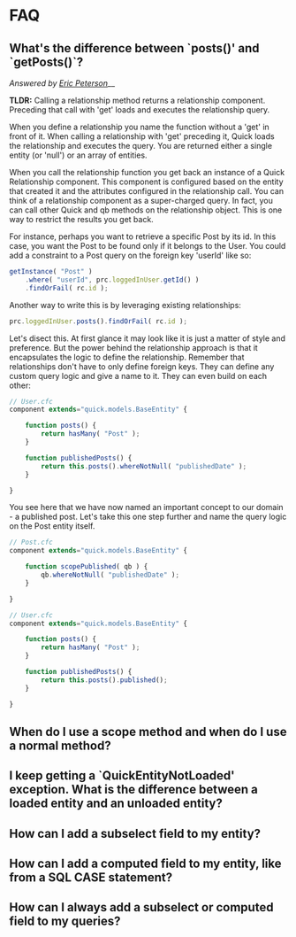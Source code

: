 # FAQ

## What's the difference between \`posts\(\)\' and \`getPosts\(\)\`?

_Answered by_ [_Eric Peterson_](https://github.com/elpete)\_\_


**TLDR:** Calling a relationship method returns a relationship component.  Preceding that call with 'get' loads and executes the relationship query.


When you define a relationship you name the function without a 'get' in front of it.  When calling a relationship with 'get' preceding it, Quick loads the relationship and executes the query.  You are returned either a single entity \(or 'null'\) or an array of entities.

When you call the relationship function you get back an instance of a Quick Relationship component.  This component is configured based on the entity that created it and the attributes configured in the relationship call.  You can think of a relationship component as a super-charged query.  In fact, you can call other Quick and qb methods on the relationship object.  This is one way to restrict the results you get back.

For instance, perhaps you want to retrieve a specific Post by its id.  In this case, you want the Post to be found only if it belongs to the User.  You could add a constraint to a Post query on the foreign key 'userId' like so:

```javascript
getInstance( "Post" )
    .where( "userId", prc.loggedInUser.getId() )
    .findOrFail( rc.id );
```

Another way to write this is by leveraging existing relationships:

```javascript
prc.loggedInUser.posts().findOrFail( rc.id );
```

Let's disect this.  At first glance it may look like it is just a matter of style and preference. But the power behind the relationship approach is that it encapsulates the logic to define the relationship.  Remember that relationships don't have to only define foreign keys.  They can define any custom query logic and give a name to it.  They can even build on each other:

```javascript
// User.cfc
component extends="quick.models.BaseEntity" {

    function posts() {
        return hasMany( "Post" );
    }

    function publishedPosts() {
        return this.posts().whereNotNull( "publishedDate" );
    }

}
```

You see here that we have now named an important concept to our domain - a published post.  Let's take this one step further and name the query logic on the Post entity itself.

```javascript
// Post.cfc
component extends="quick.models.BaseEntity" {

    function scopePublished( qb ) {
        qb.whereNotNull( "publishedDate" );
    }

}
```

```javascript
// User.cfc
component extends="quick.models.BaseEntity" {

    function posts() {
        return hasMany( "Post" );
    }

    function publishedPosts() {
        return this.posts().published();
    }

}
```

## When do I use a scope method and when do I use a normal method?

## I keep getting a \`QuickEntityNotLoaded\' exception.  What is the difference between a loaded entity and an unloaded entity?

## How can I add a subselect field to my entity?

## How can I add a computed field to my entity, like from a SQL CASE statement?

## How can I always add a subselect or computed field to my queries?


